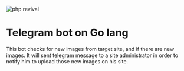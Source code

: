 ![php revival](https://raw.githubusercontent.com/SerhiiCho/shoshka_go/master/.github/cover.jpg)

# Telegram bot on Go lang

This bot checks for new images from target site, and if there are new images. It will sent telegram message to a site administrator in order to notify him to upload those new images on his site.